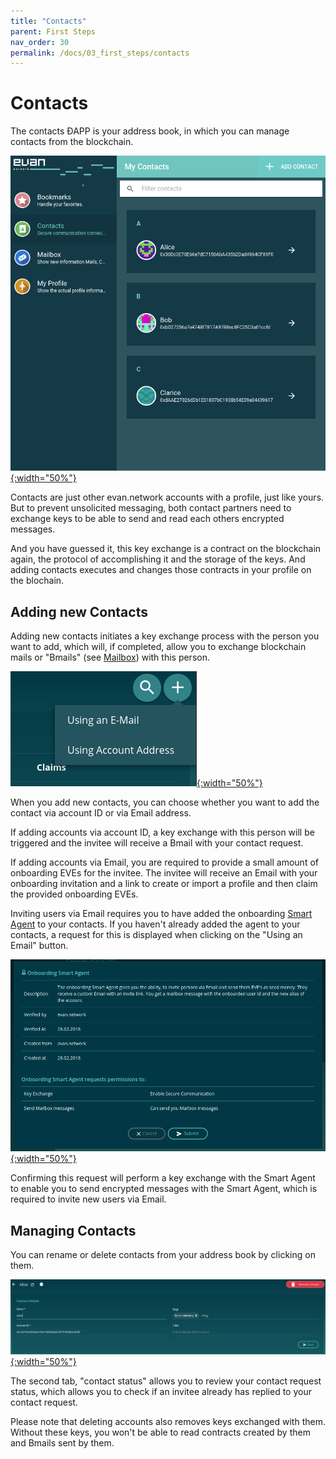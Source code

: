 ```yaml
---
title: "Contacts"
parent: First Steps
nav_order: 30
permalink: /docs/03_first_steps/contacts
---
```


# Contacts
The contacts ÐAPP is your address book, in which you can manage contacts from the blockchain.

[![contacts overview](/public/tutorial/contacts_overview.png){:width="50%"}](/public/tutorial/contacts_overview.png)

Contacts are just other evan.network accounts with a profile, just like yours. But to prevent unsolicited messaging, both contact partners need to exchange keys to be able to send and read each others encrypted messages.

And you have guessed it, this key exchange is a contract on the blockchain again, the protocol of accomplishing it and the storage of the keys. And adding contacts executes and changes those contracts in your profile on the blochain.


## Adding new Contacts
Adding new contacts initiates a key exchange process with the person you want to add, which will, if completed, allow you to exchange blockchain mails or "Bmails" (see [Mailbox](/tutorial/mailbox)) with this person.

[![contact add type select](/public/tutorial/contacts_add_type_select.png){:width="50%"}](/public/tutorial/contacts_add_type_select.png)

When you add new contacts, you can choose whether you want to add the contact via account ID or via Email address.

If adding accounts via account ID, a key exchange with this person will be triggered and the invitee will receive a Bmail with your contact request.

If adding accounts via Email, you are required to provide a small amount of onboarding EVEs for the invitee. The invitee will receive an Email with your onboarding invitation and a link to create or import a profile and then claim the provided onboarding EVEs.

Inviting users via Email requires you to have added the onboarding [Smart Agent](/dev/smart-agents) to your contacts. If you haven't already added the agent to your contacts, a request for this is displayed when clicking on the "Using an Email" button.

[![add smart agent to contacts](/public/tutorial/contacts_add_smart_agent.png){:width="50%"}](/public/tutorial/contacts_add_smart_agent.png)

Confirming this request will perform a key exchange with the Smart Agent to enable you to send encrypted messages with the Smart Agent, which is required to invite new users via Email.


## Managing Contacts
You can rename or delete contacts from your address book by clicking on them.

[![contact details](/public/tutorial/contacts_detail.png){:width="50%"}](/public/tutorial/contacts_detail.png)

The second tab, "contact status" allows you to review your contact request status, which allows you to check if an invitee already has replied to your contact request.

Please note that deleting accounts also removes keys exchanged with them. Without these keys, you won't be able to read contracts created by them and Bmails sent by them.
